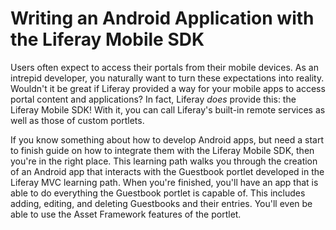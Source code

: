 # Writing an Android Application with the Liferay Mobile SDK

Users often expect to access their portals from their mobile devices. As an 
intrepid developer, you naturally want to turn these expectations into reality. 
Wouldn't it be great if Liferay provided a way for your mobile apps to access 
portal content and applications? In fact, Liferay *does* provide this: the 
Liferay Mobile SDK! With it, you can call Liferay's built-in remote services as 
well as those of custom portlets. 

If you know something about how to develop Android apps, but need a start to 
finish guide on how to integrate them with the Liferay Mobile SDK, then you're 
in the right place. This learning path walks you through the creation of an 
Android app that interacts with the Guestbook portlet developed in the Liferay 
MVC learning path. When you're finished, you'll have an app that is able to do 
everything the Guestbook portlet is capable of. This includes adding, editing, 
and deleting Guestbooks and their entries. You'll even be able to use the Asset 
Framework features of the portlet.
